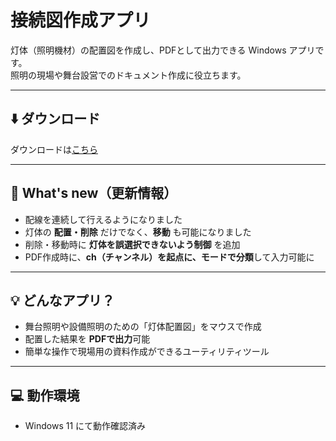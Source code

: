 # 接続図作成アプリ

灯体（照明機材）の配置図を作成し、PDFとして出力できる Windows アプリです。  
照明の現場や舞台設営でのドキュメント作成に役立ちます。


---

## ⬇️ ダウンロード

ダウンロードは[こちら](https://github.com/yamatyann/ObjectLayout/releases/download/objectLayout_var1.1/objectLayout_ver1.1.zip)

---

## 📌 What's new（更新情報）

- 配線を連続して行えるようになりました
- 灯体の **配置・削除** だけでなく、**移動** も可能になりました
- 削除・移動時に **灯体を誤選択できないよう制御** を追加
- PDF作成時に、**ch（チャンネル）を起点に、モードで分類**して入力可能に

---

## 💡 どんなアプリ？

- 舞台照明や設備照明のための「灯体配置図」をマウスで作成
- 配置した結果を **PDFで出力**可能
- 簡単な操作で現場用の資料作成ができるユーティリティツール

---

## 💻 動作環境

- Windows 11 にて動作確認済み
